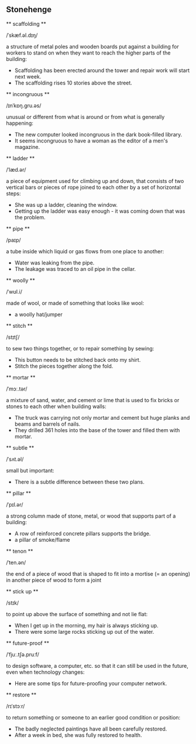 ## Stonehenge

** scaffolding **

/ˈskæf.əl.dɪŋ/

a structure of metal poles and wooden boards put against a building for workers to stand on when they want to reach the higher parts of the building:

* Scaffolding has been erected around the tower and repair work will start next week.
* The scaffolding rises 10 stories above the street.

** incongruous **

/ɪnˈkɒŋ.ɡru.əs/

unusual or different from what is around or from what is generally happening:

* The new computer looked incongruous in the dark book-filled library.
* It seems incongruous to have a woman as the editor of a men's magazine.

** ladder **

/ˈlæd.ər/

a piece of equipment used for climbing up and down, that consists of two vertical bars or pieces of rope joined to each other by a set of horizontal steps: 

* She was up a ladder, cleaning the window.
* Getting up the ladder was easy enough - it was coming down that was the problem.

** pipe **

/paɪp/

a tube inside which liquid or gas flows from one place to another: 

* Water was leaking from the pipe.
* The leakage was traced to an oil pipe in the cellar.

** woolly **

/ˈwʊl.i/ 

made of wool, or made of something that looks like wool:

* a woolly hat/jumper

** stitch **

/stɪtʃ/

to sew two things together, or to repair something by sewing:

* This button needs to be stitched back onto my shirt.
* Stitch the pieces together along the fold.

** mortar **

/ˈmɔː.tər/

a mixture of sand, water, and cement or lime that is used to fix bricks or stones to each other when building walls:

* The truck was carrying not only mortar and cement but huge planks and beams and barrels of nails.
* They drilled 361 holes into the base of the tower and filled them with mortar.

** subtle **

/ˈsʌt.əl/

small but important:

* There is a subtle difference between these two plans.

** pillar **

/ˈpɪl.ər/ 

a strong column made of stone, metal, or wood that supports part of a building:

* A row of reinforced concrete pillars supports the bridge.
* a pillar of smoke/flame

** tenon **

/ˈten.ən/ 

the end of a piece of wood that is shaped to fit into a mortise (= an opening) in another piece of wood to form a joint

** stick up ** 

/stɪk/

to point up above the surface of something and not lie flat:

* When I get up in the morning, my hair is always sticking up.
* There were some large rocks sticking up out of the water.

** future-proof **

/ˈfjuː.tʃə.pruːf/

to design software, a computer, etc. so that it can still be used in the future, even when technology changes:

* Here are some tips for future-proofing your computer network.

** restore **

/rɪˈstɔːr/

to return something or someone to an earlier good condition or position:

* The badly neglected paintings have all been carefully restored.
* After a week in bed, she was fully restored to health.
